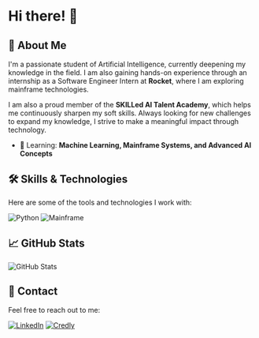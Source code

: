# Hi there! 👋

## 🌟 About Me
I'm a passionate student of Artificial Intelligence, currently deepening my knowledge in the field. I am also gaining hands-on experience through an internship as a Software Engineer Intern at **Rocket**, where I am exploring mainframe technologies. 

I am also a proud member of the **SKILLed AI Talent Academy**, which helps me continuously sharpen my soft skills. Always looking for new challenges to expand my knowledge, I strive to make a meaningful impact through technology.

- 🌱 Learning: **Machine Learning, Mainframe Systems, and Advanced AI Concepts**

## 🛠️ Skills & Technologies
Here are some of the tools and technologies I work with:

![Python](https://img.shields.io/badge/-Python-blue)
![Mainframe](https://img.shields.io/badge/-Mainframe-green)

## 📈 GitHub Stats
![GitHub Stats](https://github-readme-stats.vercel.app/api?username=YourGitHubUsername&show_icons=true&theme=radical)

## 💬 Contact
Feel free to reach out to me:

[![LinkedIn](https://img.shields.io/badge/-LinkedIn-blue)](https://linkedin.com/in/aronas-butkevicius)
[![Credly](https://img.shields.io/badge/-Credly-orange)](https://www.credly.com/users/aronas-butkevicius)
